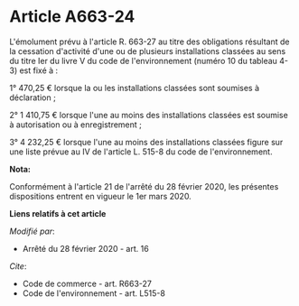 # Article A663-24

L'émolument prévu à l'article R. 663-27 au titre des obligations résultant de la cessation d'activité d'une ou de plusieurs
installations classées au sens du titre Ier du livre V du code de l'environnement (numéro 10 du tableau 4-3) est fixé à :

1° 470,25 € lorsque la ou les installations classées sont soumises à déclaration ;

2° 1 410,75 € lorsque l'une au moins des installations classées est soumise à autorisation ou à enregistrement ;

3° 4 232,25 € lorsque l'une au moins des installations classées figure sur une liste prévue au IV de l'article L. 515-8 du
code de l'environnement.

**Nota:**

Conformément à l'article 21 de l'arrêté du 28 février 2020, les présentes dispositions entrent en vigueur le 1er mars 2020.

**Liens relatifs à cet article**

_Modifié par_:

  - Arrêté du 28 février 2020 - art. 16

_Cite_:

  - Code de commerce - art. R663-27
  - Code de l'environnement - art. L515-8
